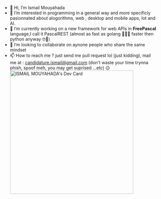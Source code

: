 
  

- 👋 Hi, I’m Ismail Mouyahada
- 👀 I’m interested in programming in a general way and more specificly pasionnated about alogorithms, web , desktop and mobile apps, Iot and AI.
- 🌱 I’m currently working on a new framework for web APIs in **FreePascal** language,I call it PascalREST (almost as fast as golang 🧐🤣🎉 faster then python anyway 🤓🎉)
- 💞️ I’m looking to collaborate on aynone people who share the same mindset
- 📫 How to reach me ? just send me pull request lol (just kidding), mail me at : candidature.ismail@gmail.com (don't waste your time trynna phish, spoof meh, you may get suprised  ...etc) 😉
<a href="https://app.daily.dev/Ismailmou"><img src="https://api.daily.dev/devcards/0a45982b30de4b38871478d4dc94ac36.png?r=nde" width="400" alt="ISMAIL MOUYAHADA's Dev Card"/></a>
<!---
Ismail-Mouyahada/Ismail-Mouyahada is a ✨ special ✨ repository because its `README.md` (this file) appears on your GitHub profile.
You can click the Preview link to take a look at your changes.
--->
